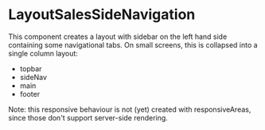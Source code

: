 # LayoutSalesSideNavigation

This component creates a layout with sidebar on the left hand side containing some navigational
tabs. On small screens, this is collapsed into a single column layout:

- topbar
- sideNav
- main
- footer

Note: this responsive behaviour is not (yet) created with responsiveAreas, since those don't support
server-side rendering.
